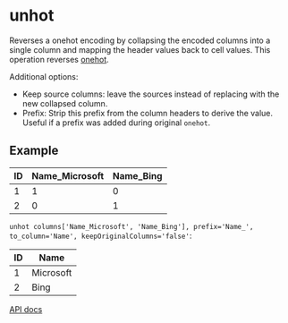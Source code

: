 # unhot

Reverses a onehot encoding by collapsing the encoded columns into a single column and mapping the header values back to cell values. This operation reverses [onehot](./onehot.md).

Additional options:

- Keep source columns: leave the sources instead of replacing with the new collapsed column.
- Prefix: Strip this prefix from the column headers to derive the value. Useful if a prefix was added during original `onehot`.

## Example

| ID    | Name_Microsoft | Name_Bing |
| ----- | ---------------| --------- |
| 1     | 1              | 0         |
| 2     | 0              | 1         |

`unhot columns['Name_Microsoft', 'Name_Bing'], prefix='Name_', to_column='Name', keepOriginalColumns='false'`:

| ID  | Name      |
| --- | --------- |
| 1   | Microsoft |
| 2   | Bing      |

[API docs](https://github.com/microsoft/datashaper/blob/main/javascript/schema/docs/markdown/schema.unhotargs.md)